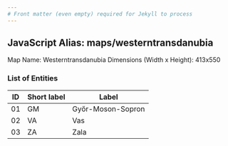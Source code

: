 ```yaml
---
# Front matter (even empty) required for Jekyll to process
---
```


## JavaScript Alias: maps/westerntransdanubia

Map Name: Westerntransdanubia
Dimensions (Width x Height): 413x550





### List of Entities

ID | Short label | Label
---|---|---|
01|GM|Győr-Moson-Sopron
02|VA|Vas
03|ZA|Zala

